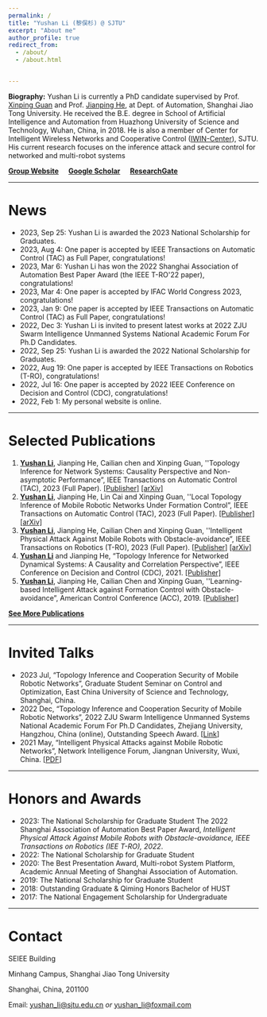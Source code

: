```yaml
---
permalink: /
title: "Yushan Li (黎俣杉) @ SJTU"
excerpt: "About me"
author_profile: true
redirect_from: 
  - /about/
  - /about.html


---
```


<!-- 

<center><b><i>Welcome to Yushan Li's homepage!</i></b></center> -->

**Biography:**  Yushan Li is currently a PhD candidate  supervised by Prof. [Xinping Guan](https://english.seiee.sjtu.edu.cn/english/detail/708_591.htm) and Prof. [Jianping He](https://iwin-fins.com), at Dept. of Automation, Shanghai Jiao Tong University. He received the B.E. degree in School of Artificial Intelligence and Automation from Huazhong University of Science and Technology, Wuhan, China, in 2018. He is also a member of Center for Intelligent Wireless Networks and Cooperative Control ([IWIN-Center](https://iwin.sjtu.edu.cn)), SJTU. His current research focuses on the inference attack and secure control for networked and multi-robot systems

[**Group Website**](https://iwin-fins.com/)	&nbsp;&nbsp;&nbsp;   **[Google Scholar](https://scholar.google.com/citations?user=yPDjyMoAAAAJ&hl=en&oi=ao)**	&nbsp;&nbsp;&nbsp;   [**ResearchGate**](https://www.researchgate.net/profile/Yushan-Li-7)

------



# News

- 2023, Sep 25: Yushan Li is awarded the 2023 National Scholarship for Graduates.
- 2023, Aug 4: One paper is accepted by IEEE Transactions on Automatic Control (TAC) as Full Paper, congratulations! 
- 2023, Mar 6: Yushan Li has won the 2022 Shanghai Association of Automation Best Paper Award (the IEEE T-RO'22 paper), congratulations!
- 2023, Mar 4: One paper is accepted by IFAC World Congress 2023, congratulations!
- 2023, Jan 9: One paper is accepted by IEEE Transactions on Automatic Control (TAC) as Full Paper, congratulations! 
- 2022, Dec 3: Yushan Li is invited to present latest works at 2022 ZJU Swarm Intelligence Unmanned Systems National Academic Forum For Ph.D Candidates. 
- 2022, Sep 25:  Yushan Li is awarded the 2022 National Scholarship for Graduates.
- 2022, Aug 19:  One paper is accepted by IEEE Transactions on Robotics (T-RO), congratulations! 
- 2022, Jul 16:  One paper is accepted by 2022 IEEE Conference on Decision and Control (CDC), congratulations! 
- 2022, Feb 1:  My personal website is online. 

------



# Selected Publications

1. **<u>Yushan Li</u>**, Jianping He, Cailian chen and Xinping Guan, ''Topology Inference for Network Systems: Causality Perspective and Non-asymptotic Performance”, IEEE Transactions on Automatic Control (TAC), 2023 (Full Paper). [[Publisher]](https://doi.org/10.1109/TAC.2023.3303816) [[arXiv]](https://arxiv.org/abs/2106.01031)
2. **<u>Yushan Li</u>**, Jianping He, Lin Cai and Xinping Guan, ''Local Topology Inference of Mobile
   Robotic Networks Under Formation Control”, IEEE Transactions on Automatic Control (TAC), 2023 (Full Paper). [[Publisher]](https://doi.org/10.1109/TAC.2023.3237484) [[arXiv]](https://arxiv.org/abs/2205.00243)
3. **<u>Yushan Li</u>**, Jianping He, Cailian Chen and Xinping Guan, ''Intelligent Physical Attack Against Mobile Robots with Obstacle-avoidance”, IEEE Transactions on Robotics (T-RO), 2023 (Full Paper). [[Publisher]](https://doi.org/10.1109/TRO.2022.3201394) [[arXiv]](https://arxiv.org/abs/1910.06461)
4. **<u>Yushan Li</u>** and Jianping He, “Topology Inference for Networked Dynamical Systems: A Causality and Correlation Perspective”, IEEE Conference on Decision and Control (CDC), 2021. [[Publisher]](https://ieeexplore.ieee.org/document/9682968)
5. **<u>Yushan Li</u>**, Jianping He, Cailian Chen and Xinping Guan, ''Learning-based Intelligent Attack against Formation Control with Obstacle-avoidance”, American Control Conference (ACC), 2019. [[Publisher]](https://ieeexplore.ieee.org/document/8814377)

**[See More Publications](https://yushan-li.github.io/publication-list/)**

------



# Invited Talks

- 2023 Jul, “Topology Inference and Cooperation Security of Mobile Robotic Networks”, Graduate Student Seminar on Control and Optimization, East China University of Science and Technology, Shanghai, China. 
- 2022 Dec, “Topology Inference and Cooperation Security of Mobile Robotic Networks”, 2022 ZJU
  Swarm Intelligence Unmanned Systems National Academic Forum For Ph.D Candidates,
  Zhejiang University, Hangzhou, China (online), Outstanding Speech Award. [[Link](http://www.cse.zju.edu.cn/2023/0121/c39283a2711687/page.htm)]
- 2021 May, “Intelligent Physical Attacks against Mobile Robotic Networks”, Network Intelligence Forum, Jiangnan University, Wuxi, China. [[PDF](https://iwin-fins.com/wp-content/uploads/2021/05/talk-intelligent-physical-attacks.pdf)]

------



# Honors and Awards

- 2023: The National Scholarship for Graduate Student
        The 2022 Shanghai Association of Automation Best Paper Award, *Intelligent Physical Attack Against Mobile Robots with Obstacle-avoidance, IEEE Transactions on Robotics (IEE T-RO), 2022*. 
- 2022: The National Scholarship for Graduate Student
- 2020: The Best Presentation Award, Multi-robot System Platform, Academic Annual Meeting
  of Shanghai Association of Automation.
- 2019: The National Scholarship for Graduate Student
- 2018: Outstanding Graduate & Qiming Honors Bachelor of HUST
- 2017: The National Engagement Scholarship for Undergraduate

------



# Contact 

SEIEE Building

Minhang Campus, Shanghai Jiao Tong University

Shanghai, China, 201100

Email: <u>yushan_li@sjtu.edu.cn</u>   *or*  <u>yushan_li@foxmail.com</u>
